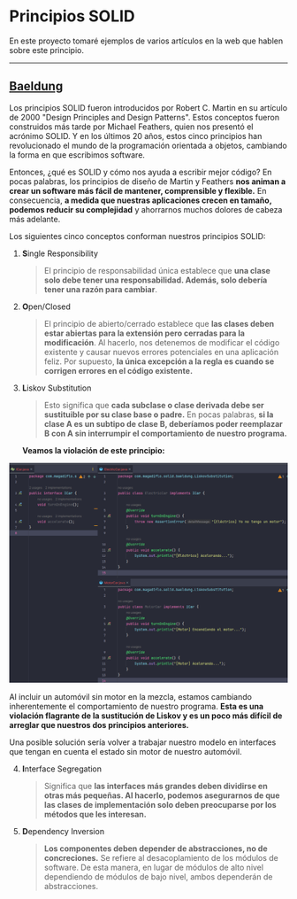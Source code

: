 # Principios SOLID

En este proyecto tomaré ejemplos de varios artículos en la web que hablen sobre este principio.

---

## [Baeldung](https://www.baeldung.com/solid-principles)

Los principios SOLID fueron introducidos por Robert C. Martin en su artículo de 2000 "Design Principles and Design
Patterns". Estos conceptos fueron construidos más tarde por Michael Feathers, quien nos presentó el acrónimo SOLID. Y en
los últimos 20 años, estos cinco principios han revolucionado el mundo de la programación orientada a objetos, cambiando
la forma en que escribimos software.

Entonces, ¿qué es SOLID y cómo nos ayuda a escribir mejor código? En pocas palabras, los principios de diseño de Martin
y Feathers **nos animan a crear un software más fácil de mantener, comprensible y flexible.** En consecuencia, **a
medida que nuestras aplicaciones crecen en tamaño, podemos reducir su complejidad** y ahorrarnos muchos dolores de
cabeza más adelante.

Los siguientes cinco conceptos conforman nuestros principios SOLID:

1. **S**ingle Responsibility
   > El principio de responsabilidad única establece que **una clase solo debe tener una responsabilidad. Además, solo
   debería tener una razón para cambiar**.

2. **O**pen/Closed
   > El principio de abierto/cerrado establece que **las clases deben estar abiertas para la extensión pero cerradas
   para la modificación**. Al hacerlo, nos detenemos de modificar el código existente y causar nuevos errores
   potenciales en una aplicación feliz. Por supuesto, **la única excepción a la regla es cuando se corrigen errores en
   el código existente.**

3. **L**iskov Substitution
   > Esto significa que **cada subclase o clase derivada debe ser sustituible por su clase base o padre.** En pocas
   palabras, **si la clase A es un subtipo de clase B, deberíamos poder reemplazar B con A sin interrumpir el
   comportamiento de nuestro programa.**

   **Veamos la violación de este principio:**

![baeldung-violacion-liskov.png](./assets/baeldung-violacion-liskov.png)

Al incluir un automóvil sin motor en la mezcla, estamos cambiando inherentemente el comportamiento de nuestro programa.
**Esta es una violación flagrante de la sustitución de Liskov y es un poco más difícil de arreglar que nuestros dos
principios anteriores.**

Una posible solución sería volver a trabajar nuestro modelo en interfaces que tengan en cuenta el estado sin motor de
nuestro automóvil.

4. **I**nterface Segregation
   > Significa que **las interfaces más grandes deben dividirse en otras más pequeñas. Al hacerlo, podemos asegurarnos
   de que las clases de implementación solo deben preocuparse por los métodos que les interesan.**

5. **D**ependency Inversion
   > **Los componentes deben depender de abstracciones, no de concreciones.** Se refiere al desacoplamiento de los
   módulos de software. De esta manera, en lugar de módulos de alto nivel dependiendo de módulos de bajo nivel, ambos
   dependerán de abstracciones.

